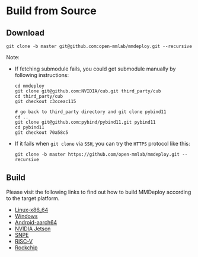 # Build from Source

## Download

```shell
git clone -b master git@github.com:open-mmlab/mmdeploy.git --recursive
```

Note:

- If fetching submodule fails, you could get submodule manually by following instructions:

  ```shell
  cd mmdeploy
  git clone git@github.com:NVIDIA/cub.git third_party/cub
  cd third_party/cub
  git checkout c3cceac115

  # go back to third_party directory and git clone pybind11
  cd ..
  git clone git@github.com:pybind/pybind11.git pybind11
  cd pybind11
  git checkout 70a58c5
  ```

- If it fails when `git clone` via `SSH`, you can try the `HTTPS` protocol like this:

  ```shell
  git clone -b master https://github.com/open-mmlab/mmdeploy.git --recursive
  ```

## Build

Please visit the following links to find out how to build MMDeploy according to the target platform.

- [Linux-x86_64](linux-x86_64.md)
- [Windows](windows.md)
- [Android-aarch64](android.md)
- [NVIDIA Jetson](jetsons.md)
- [SNPE](snpe.md)
- [RISC-V](riscv.md)
- [Rockchip](rockchip.md)
